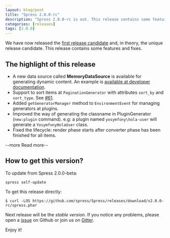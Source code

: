 ```yaml
---
layout: blog/post
title: "Spress 2.0.0-rc"
description: "Spress 2.0.0-rc is out. This release contains some features and fixes"
categories: [releases]
tags: [2.0.0]
---
```

We have now released the [first release candidate](/about/changelog/#2-0-0-rc) and, in theory, the unique release candidate.
This release contains some features and fixes.

## The highlight of this release

* A new data source called **MemoryDataSource** is available for generating dynamic content. An example is [available at developer documentation](/docs/2.0/developers/data-sources/#MemoryDataSource).
* Support to sort items at `PaginationGenerator` with attributes `sort_by` and `sort_type`. See [#61](https://github.com/spress/Spress/issues/61).
* Added `getGeneratorManager` method to `EnvironmentEvent` for managing generators at plugins.
* Improved the way of generating the classname in PluginGenerator (`new:plugin` command). e.g: a plugin named `yosymfony\hola-user` will generate a `YosymfonyHolaUser` class.
* Fixed the lifecycle: render phase starts after converter phase has been finished for all items.

--more Read more--

## How to get this version?

To update from Spress 2.0.0-beta:

```
spress self-update
``` 

To get this release directly:

```
$ curl -LOS https://github.com/spress/Spress/releases/download/v2.0.0-rc/spress.phar
```

Next release will be the *stable version*. If you notice any problems, please open a
[issue](https://github.com/spress/Spress/issues) on Github or join us on [Gitter](https://gitter.im/spress/Spress).

Enjoy it!